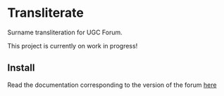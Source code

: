 Transliterate
===============

Surname transliteration for UGC Forum.

This project is currently on work in progress!

Install
---------

Read the documentation corresponding to the version of the forum [here](../blob/master/docs/)
